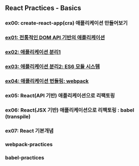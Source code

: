 ## React Practices - Basics

### ex00: create-react-app(cra) 애플리케이션 만들어보기

### <a href="https://github.com/Sewonzzang123/react-practices/tree/main/basic/ex01">ex01: 전통적인 DOM API 기반의 애플리케이션 </a>

### <a href="https://github.com/Sewonzzang123/react-practices/tree/main/basic/ex02">ex02: 애플리케이션 분리1</a>

### <a href="https://github.com/Sewonzzang123/react-practices/tree/main/basic/ex03">ex03: 애플리케이션 분리2: ES6 모듈 시스템 </a>

### <a href="https://github.com/Sewonzzang123/react-practices/tree/main/basic/ex04">ex04: 애플리케이션 번들링: webpack</a>

### ex05: React(API 기반) 애플리케이션으로 리팩토링

### ex06: React(JSX 기반) 애플리케이션으로 리팩토링 : babel (transpile)

### ex07: React 기본개념

### webpack-practices

### babel-practices
